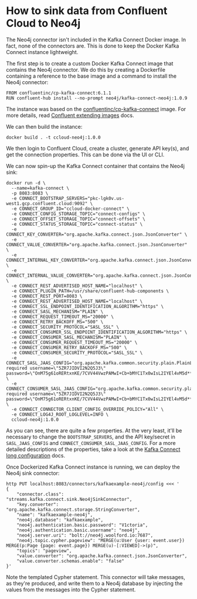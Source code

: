 # How to sink data from Confluent Cloud to Neo4j

The Neo4j connector isn't included in the Kafka Connect Docker image. In fact, none of the connectors are. This is done to keep the Docker Kafka Connect instance lightweight.

The first step is to create a custom Docker Kafka Connect image that contains the Neo4j connector. We do this by creating a Dockerfile containing a reference to the base image and a command to install the Neo4j connector:

    FROM confluentinc/cp-kafka-connect:6.1.1
    RUN confluent-hub install --no-prompt neo4j/kafka-connect-neo4j:1.0.9

The instance was based on the [confluentinc/cp-kafka-connect](https://hub.docker.com/r/confluentinc/cp-kafka-connect) image. For more details, read [Confluent extending images](https://docs.confluent.io/platform/current/installation/docker/development.html#extending-images) docs.

We can then build the instance:

    docker build . -t ccloud-neo4j:1.0.0

We then login to Confluent Cloud, create a cluster, generate API key(s), and get the connection properties. This can be done via the UI or CLI.

We can now spin-up the Kafka Connect container that contains the Neo4j sink:

    docker run -d \
      --name=kafka-connect \
      -p 8083:8083 \
      -e CONNECT_BOOTSTRAP_SERVERS="pkc-lgk0v.us-west1.gcp.confluent.cloud:9092" \
      -e CONNECT_GROUP_ID="ccloud-docker-connect" \
      -e CONNECT_CONFIG_STORAGE_TOPIC="connect-configs" \
      -e CONNECT_OFFSET_STORAGE_TOPIC="connect-offsets" \
      -e CONNECT_STATUS_STORAGE_TOPIC="connect-status" \
      -e CONNECT_KEY_CONVERTER="org.apache.kafka.connect.json.JsonConverter" \
      -e CONNECT_VALUE_CONVERTER="org.apache.kafka.connect.json.JsonConverter" \
      -e CONNECT_INTERNAL_KEY_CONVERTER="org.apache.kafka.connect.json.JsonConverter" \
      -e CONNECT_INTERNAL_VALUE_CONVERTER="org.apache.kafka.connect.json.JsonConverter" \
      -e CONNECT_REST_ADVERTISED_HOST_NAME="localhost" \
      -e CONNECT_PLUGIN_PATH=/usr/share/confluent-hub-components \
      -e CONNECT_REST_PORT=8083 \
      -e CONNECT_REST_ADVERTISED_HOST_NAME="localhost" \
      -e CONNECT_SSL_ENDPOINT_IDENTIFICATION_ALGORITHM="https" \
      -e CONNECT_SASL_MECHANISM="PLAIN" \
      -e CONNECT_REQUEST_TIMEOUT_MS="20000" \
      -e CONNECT_RETRY_BACKOFF_MS="500" \
      -e CONNECT_SECURITY_PROTOCOL="SASL_SSL" \
      -e CONNECT_CONSUMER_SSL_ENDPOINT_IDENTIFICATION_ALGORITHM="https" \
      -e CONNECT_CONSUMER_SASL_MECHANISM="PLAIN" \
      -e CONNECT_CONSUMER_REQUEST_TIMEOUT_MS="20000" \
      -e CONNECT_CONSUMER_RETRY_BACKOFF_MS="500" \
      -e CONNECT_CONSUMER_SECURITY_PROTOCOL="SASL_SSL" \
      -e CONNECT_SASL_JAAS_CONFIG="org.apache.kafka.common.security.plain.PlainLoginModule required username=\"5ZR7JIDVI2N2Q5J3\" password=\"OnM75g61oRERtxnKE/7CVV44VwzPAMwI+Cb+bMYC1Tx0wIsL2IYEl4vM5d******\";" \
      -e CONNECT_CONSUMER_SASL_JAAS_CONFIG="org.apache.kafka.common.security.plain.PlainLoginModule required username=\"5ZR7JIDVI2N2Q5J3\" password=\"OnM75g61oRERtxnKE/7CVV44VwzPAMwI+Cb+bMYC1Tx0wIsL2IYEl4vM5d******\";" \
      -e CONNECT_CONNECTOR_CLIENT_CONFIG_OVERRIDE_POLICY="All" \
      -e CONNECT_LOG4J_ROOT_LOGLEVEL=INFO \
      ccloud-neo4j:1.0.0

As you can see, there are quite a few properties. At the very least, it'll be necessary to change the `BOOTSTRAP_SERVERS`, and the API key/secret in `SASL_JAAS_CONFIG` and `CONNECT_CONSUMER_SASL_JAAS_CONFIG`. For a more detailed descriptions of the properties, take a look at the [Kafka Connect long configuration](https://docs.confluent.io/platform/current/installation/docker/config-reference.html#kconnect-long-configuration) docs.

Once Dockerized Kafka Connect instance is running, we can deploy the Neo4j sink connector:

    http PUT localhost:8083/connectors/kafkaexample-neo4j/config <<< '
    {
        "connector.class": "streams.kafka.connect.sink.Neo4jSinkConnector",
        "key.converter": "org.apache.kafka.connect.storage.StringConverter",
        "name": "kafkaexample-neo4j",
        "neo4j.database": "kafkaexample",
        "neo4j.authentication.basic.password": "V1ctoria",
        "neo4j.authentication.basic.username": "neo4j",
        "neo4j.server.uri": "bolt://neo4j.woolford.io:7687",
        "neo4j.topic.cypher.pageview": "MERGE(u:User {user: event.user}) MERGE(p:Page {page: event.page}) MERGE(u)-[:VIEWED]->(p)",
        "topics": "pageview",
        "value.converter": "org.apache.kafka.connect.json.JsonConverter",
        "value.converter.schemas.enable": "false"
    }'

Note the templated Cypher statement. This connector will take messages, as they're produced, and write them to a Neo4j database by injecting the values from the messages into the Cypher statement. 
